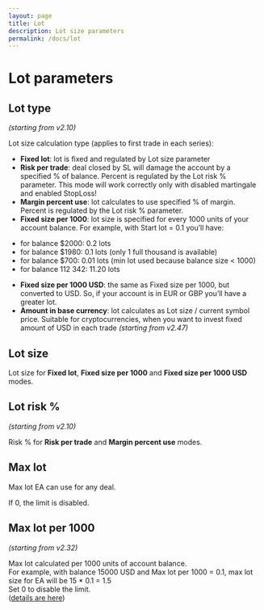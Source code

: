 ```yaml
---
layout: page
title: Lot
description: Lot size parameters
permalink: /docs/lot
---
```


# Lot parameters

## Lot type

*(starting from v2.10)*

Lot size calculation type (applies to first trade in each series): <br/>
* **Fixed lot**: lot is fixed and regulated by Lot size parameter
* **Risk per trade**: deal closed by SL will damage the account by a specified % of balance. Percent is regulated by the Lot risk % parameter. This mode will work correctly only with  disabled martingale and enabled StopLoss!
* **Margin percent use**: lot calculates to use specified % of margin. Percent is regulated by the Lot risk % parameter.
* **Fixed size per 1000**: lot size is specified for every 1000 units of your account balance. For example, with Start lot = 0.1 you’ll have: <br/>
- for balance $2000: 0.2 lots <br/>
- for balance $1980: 0.1 lots (only 1 full thousand is available) <br/>
- for balance $700: 0.01 lots (min lot used because balance size < 1000) <br/>
- for balance 112 342: 11.20 lots <br/>
* **Fixed size per 1000 USD**: the same as Fixed size per 1000, but converted to USD. So, if your account is in EUR or GBP you’ll have a greater lot.
* **Amount in base currency**: lot calculates as Lot size / current symbol price. Suitable for cryptocurrencies, when you want to invest fixed amount of USD in each trade *(starting from v2.47)*


## Lot size

Lot size for **Fixed lot**, **Fixed size per 1000** and **Fixed size per 1000 USD** modes.


## Lot risk %

*(starting from v2.10)*

Risk % for **Risk per trade** and **Margin percent use** modes.


## Max lot

Max lot EA can use for any deal.

If 0, the limit is disabled.


## Max lot per 1000

*(starting from v2.32)*

Max lot calculated per 1000 units of account balance.<br/>
For example, with balance 15000 USD and Max lot per 1000 = 0.1, max lot size for EA will be 15 * 0.1 = 1.5<br/>
Set 0 to disable the limit.<br/>
([details are here](https://communitypowerea.userecho.com/en/communities/1/topics/196-max-lot-option-max-lot-per-1000?))

